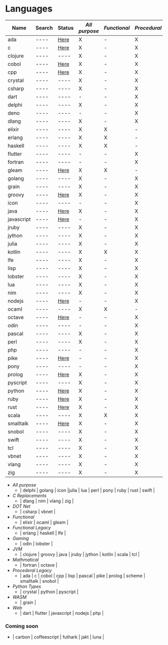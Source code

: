 # Languages

| Name | Search | Status | *All purpose* | *Functional* | *Procedural* | *Web* |
| ---- | ---- | ---- | ------------- | ------------ | ------------ | ----- |
| ada  | ---- | [Here](ADA.md) | X | - | X | X |
| c  | ---- | [Here](C.md) | X | - | X | - |
| clojure  | ---- | ---- | X | - | X | X |
| cobol  | ---- | [Here](COBOL.md) | X | - | X | - |
| cpp  | ---- | [Here](CPP.md) | X | - | X | - |
| crystal  | ---- | ---- | X | - | X | X |
| csharp  | ---- | ---- | X | - | X | X |
| dart  | ---- | ---- | - | - | X | X |
| delphi  | ---- | ---- | X | - | X | X |
| deno  | ---- | ---- | - | - | X | X |
| dlang  | ---- | ---- | X | - | X | - |
| elixir  | ---- | ---- | X | X | - | X |
| erlang | ---- | ---- | X | X | - | - |
| haskell | ---- | ---- | X | X | - | - |
| flutter  | ---- | ---- | - | - | X | X |
| fortran  | ---- | ---- | - | - | X | - |
| gleam  | ---- | [Here](GLEAM.md) | X | X | - | X |
| golang  | ---- | ---- | X | - | X | X |
| grain  | ---- | ---- | X | - | X | - |
| groovy  | ---- | [Here](GROOVY.md) | X | - | X | X |
| icon  | ---- | ---- | - | - | X | X |
| java  | ---- | [Here](JAVA.md) | X | - | X | X |
| javascript  | ---- | [Here](JAVASCRIPT.md) | - | - | X | X |
| jruby  | ---- | ---- | X | - | X | X |
| jython  | ---- | ---- | X | - | X | X |
| julia  | ---- | ---- | X | - | X | - |
| kotlin  | ---- | ---- | X | X | X | X |
| lfe  | ---- | ---- | X | - | X | - |
| lisp  | ---- | ---- | X | - | X | - |
| lobster  | ---- | ---- | X | - | X | - |
| lua  | ---- | ---- | X | - | X | X |
| nim  | ---- | ---- | X | - | X | - |
| nodejs  | ---- | [Here](NODE.md) | - | - | X | X |
| ocaml  | ---- | ---- | X | X | - | X |
| octave  | ---- | [Here](OCTAVE.md) | - | - | X | - |
| odin  | ---- | ---- | - | - | X | - |
| pascal  | ---- | ---- | X | - | X | - |
| perl  | ---- | ---- | X | - | X | X |
| php  | ---- | ---- | - | - | X | X |
| pike  | ---- | [Here](PIKE.md) | - | - | X | X |
| pony  | ---- | ---- | - | - | X | X |
| prolog  | ---- | [Here](PROLOG.md) | X | - | X | - |
| pyscript  | ---- | ---- | X | - | X | X |
| python  | ---- | [Here](PYTHON.md) | X | - | X | X |
| ruby  | ---- | [Here](RUBY.md) | X | - | X | X |
| rust  | ---- | [Here](RUST.md) | X | - | X | X |
| scala  | ---- | ---- | X | X | X | X |
| smalltalk  | ---- | [Here](SMALLTALK.md) | X | - | X | X |
| snobol  | ---- | ---- | X | - | X | - |
| swift  | ---- | ---- | X | - | X | X |
| tcl  | ---- | ---- | X | - | X | - |
| vbnet  | ---- | ---- | X | - | X | X |
| vlang  | ---- | ---- | X | - | X | X |
| zig  | ---- | ---- | X | - | X | - |

- *All purpose*
    - | delphi | golang | icon |julia | lua | perl | pony | ruby | rust | swift | 
- *C Replacements*
    - | dlang | nim | vlang | zig |
- *DOT Net*
    - | csharp | vbnet |
- *Functional*
    - | elixir | ocaml | gleam |
- *Functional Legacy*
    - | erlang | haskell | lfe |
- *Gaming*
    - | odin | lobster |
- *JVM*
    - | clojure | groovy | java | jruby | jython | kotlin | scala | tcl |
- *Mathmatical*
    - | fortran | octave |
- *Procederal Legacy*
    - | ada | c | cobol | cpp | lisp | pascal | pike | prolog | scheme | smalltalk | snobol |
- *Python Types*
    - | crystal | python | pyscript |
- *WASM*
    - | grain |
- *Web*
    - | dart | flutter | javascript | nodejs | php |

### Coming soon
- | carbon | coffeescript | futhark | jakt | luna |